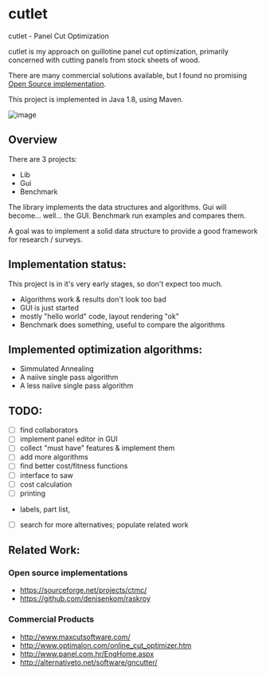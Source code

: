 # cutlet

cutlet - Panel Cut Optimization

cutlet is my approach on guillotine panel cut optimization, primarily concerned with cutting panels from stock sheets of wood.


There are many commercial solutions available, but I found no promising [Open Source implementation](#open-source-implementations).

This project is implemented in Java 1.8, using Maven.


![image](https://cloud.githubusercontent.com/assets/581904/23873417/3dcddb1e-0832-11e7-8f96-502afaa06bf2.png)

## Overview


There are 3 projects:
* Lib
* Gui
* Benchmark

The library implements the data structures and algorithms. Gui will become... well... the GUI. Benchmark run examples and compares them.

A goal was to implement a solid data structure to provide a good framework for research / surveys.

## Implementation status:

This project is in it's very early stages, so don't expect too much.

* Algorithms work & results don't look too bad
* GUI is just started
 * mostly "hello world" code, layout rendering "ok"
* Benchmark does something, useful to compare the algorithms


## Implemented optimization algorithms:
* Simmulated Annealing
* A naiive single pass algorithm
* A less naiive single pass algorithm


## TODO:

- [ ] find collaborators
- [ ] implement panel editor in GUI
- [ ] collect "must have" features & implement them
- [ ] add more algorithms
- [ ] find better cost/fitness functions 
- [ ] interface to saw
- [ ] cost calculation
- [ ] printing
 - labels, part list, 
- [ ] search for more alternatives; populate related work


## Related Work:

### Open source implementations
* https://sourceforge.net/projects/ctmc/
* https://github.com/denisenkom/raskroy  


### Commercial Products
* http://www.maxcutsoftware.com/
* http://www.optimalon.com/online_cut_optimizer.htm
* http://www.panel.com.hr/EngHome.aspx
* http://alternativeto.net/software/gncutter/
